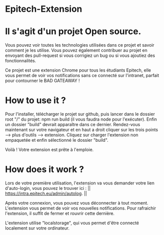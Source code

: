 # Epitech-Extension


  Il s'agit d'un projet Open source.
=

Vous pouvez voir toutes les technologies utilisées dans ce projet et savoir comment je les utilise.
Vous pouvez également contribuer au projet en envoyant des pull-request si vous corrigiez un bug ou si vous ajoutiez des fonctionnalités.

Ce projet est une extension Chrome pour tous les étudiants Epitech, elle vous permet de voir vos notifications sans ce connecté sur l'intranet, parfait pour contourner le BAD GATEAWAY !


  How to use it ?
=

Pour l'installer, télécharger le projet sur github, puis lancer dans le dossier root "/" du projet: npm run build (il vous faudra node pour l'exécuter). Enfin un dossier "build" devrait apparaître dans ce dernier.
Rendez-vous maintenant sur votre navigateur et en haut a droit cliquer sur les trois points --> plus d'outils --> extension.
Cliquez sur charger l'extension non empaquetée et enfin sélectionné le dossier "build".

Voilà ! Votre extension est prête à l'emploie.


  How does it work ?
=

Lors de votre première utilisation, l'extension va vous demander votre lien d'auto-login, vous pouvez le trouver ici : ||  https://intra.epitech.eu/admin/autolog.  ||

Après votre connexion, vous pouvez vous déconnecter à tout moment.
L'extension vous permet de voir vos nouvelles notifications.
Pour rafraichir l'extension, il suffit de fermer et rouvrir cette dernière.

L'extension utilise "localstorage", qui vous permet d'être connecté localement sur votre ordinateur.